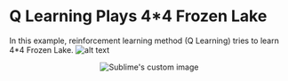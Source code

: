 # Q Learning Plays 4*4 Frozen Lake 

In this example, reinforcement learning method (Q Learning) tries to learn 4*4 Frozen Lake.
![alt text](https://github.com/hamedmkazemi/QLearning_FrozenLake_1/blob/main/images/FrozenLake.png)

<p align="center">
  <img src="https://github.com/hamedmkazemi/QLearning_FrozenLake_1/blob/main/images/FrozenLake.png" alt="Sublime's custom image"/>
</p>

